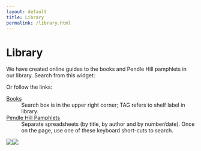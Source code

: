 ```yaml
---
layout: default
title: Library
permalink: /library.html
---
```

# Library

We have created online guides to the books and Pendle Hill pamphlets in our
library. Search from this widget:

<div class="row">
    <div class="col-sm">
      <script type="text/javascript" src="http://www.librarything.com/ltsw/mySearchWidget.php?option_userid=CHFM&option_title=Chapel%2520Hill%2520Friends%2520Meeting%2520Library&option_width=640&option_height=300&option_title_color=%23FFFFFF&option_color=%23999999&option_border_color=%23555&option_searchsource=1&option_linkSocial=0&option_covers=1&option_linkAuthor=1&option_showRel=1&option_amazonAssocCode=&build=%C2%A0%C2%A0Rebuild%20this%20widget%C2%A0%C2%A0&option_searchboxText=Search%20the%20Meeting%20library"></script>
    </div>
</div>

Or follow the links:

<dl>
<dt><a href="http://www.librarything.com/catalog_tags.php?view=CHFM">Books</a></dt>
<dd>Search box is in the upper right corner; TAG refers to shelf label in library.

<dt><a href="https://docs.google.com/spreadsheets/d/1MgLXFJD6uTU2RszV6JagJorWOpbR5yBtmTmuEd0QfrU/pubhtml" target="_new">Pendle Hill Pamphlets</a></dt>
<dd>Separate spreadsheets (by title, by author and by number/date). Once on the page, use one of these keyboard short-cuts to search.</dd>

<img src="{{ site.baseurl }}/assets/images/CtrlF.jpg"><img src="{{ site.baseurl}}/assets/images/CommandF.jpg">
